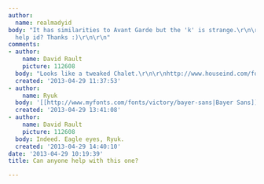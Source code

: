 ```yaml
---
author:
  name: realmadyid
body: "It has similarities to Avant Garde but the 'k' is strange.\r\n\r\nCan anyone
  help id? Thanks :)\r\n\r\n"
comments:
- author:
    name: David Rault
    picture: 112608
  body: "Looks like a tweaked Chalet.\r\n\r\nhttp://www.houseind.com/fonts/chalet"
  created: '2013-04-29 11:37:53'
- author:
    name: Ryuk
  body: '[[http://www.myfonts.com/fonts/victory/bayer-sans|Bayer Sans]]'
  created: '2013-04-29 13:41:08'
- author:
    name: David Rault
    picture: 112608
  body: Indeed. Eagle eyes, Ryuk.
  created: '2013-04-29 14:40:10'
date: '2013-04-29 10:19:39'
title: Can anyone help with this one?

---
```

